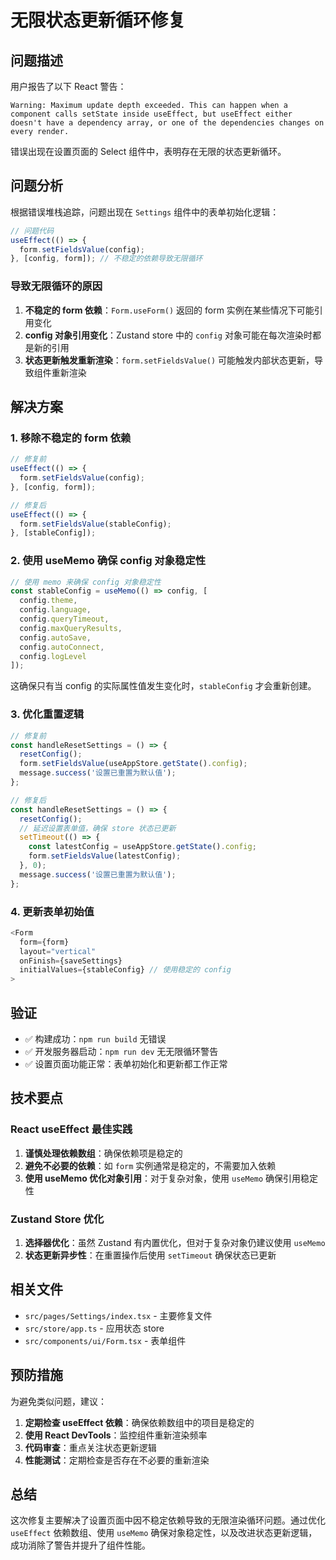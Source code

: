 # 无限状态更新循环修复

## 问题描述

用户报告了以下 React 警告：

```
Warning: Maximum update depth exceeded. This can happen when a component calls setState inside useEffect, but useEffect either doesn't have a dependency array, or one of the dependencies changes on every render.
```

错误出现在设置页面的 Select 组件中，表明存在无限的状态更新循环。

## 问题分析

根据错误堆栈追踪，问题出现在 `Settings` 组件中的表单初始化逻辑：

```typescript
// 问题代码
useEffect(() => {
  form.setFieldsValue(config);
}, [config, form]); // 不稳定的依赖导致无限循环
```

### 导致无限循环的原因

1. **不稳定的 form 依赖**：`Form.useForm()` 返回的 form 实例在某些情况下可能引用变化
2. **config 对象引用变化**：Zustand store 中的 `config` 对象可能在每次渲染时都是新的引用
3. **状态更新触发重新渲染**：`form.setFieldsValue()` 可能触发内部状态更新，导致组件重新渲染

## 解决方案

### 1. 移除不稳定的 form 依赖

```typescript
// 修复前
useEffect(() => {
  form.setFieldsValue(config);
}, [config, form]);

// 修复后
useEffect(() => {
  form.setFieldsValue(stableConfig);
}, [stableConfig]);
```

### 2. 使用 useMemo 确保 config 对象稳定性

```typescript
// 使用 memo 来确保 config 对象稳定性
const stableConfig = useMemo(() => config, [
  config.theme,
  config.language,
  config.queryTimeout,
  config.maxQueryResults,
  config.autoSave,
  config.autoConnect,
  config.logLevel
]);
```

这确保只有当 config 的实际属性值发生变化时，`stableConfig` 才会重新创建。

### 3. 优化重置逻辑

```typescript
// 修复前
const handleResetSettings = () => {
  resetConfig();
  form.setFieldsValue(useAppStore.getState().config);
  message.success('设置已重置为默认值');
};

// 修复后
const handleResetSettings = () => {
  resetConfig();
  // 延迟设置表单值，确保 store 状态已更新
  setTimeout(() => {
    const latestConfig = useAppStore.getState().config;
    form.setFieldsValue(latestConfig);
  }, 0);
  message.success('设置已重置为默认值');
};
```

### 4. 更新表单初始值

```typescript
<Form
  form={form}
  layout="vertical"
  onFinish={saveSettings}
  initialValues={stableConfig} // 使用稳定的 config
>
```

## 验证

- ✅ 构建成功：`npm run build` 无错误
- ✅ 开发服务器启动：`npm run dev` 无无限循环警告
- ✅ 设置页面功能正常：表单初始化和更新都工作正常

## 技术要点

### React useEffect 最佳实践

1. **谨慎处理依赖数组**：确保依赖项是稳定的
2. **避免不必要的依赖**：如 `form` 实例通常是稳定的，不需要加入依赖
3. **使用 useMemo 优化对象引用**：对于复杂对象，使用 `useMemo` 确保引用稳定性

### Zustand Store 优化

1. **选择器优化**：虽然 Zustand 有内置优化，但对于复杂对象仍建议使用 `useMemo`
2. **状态更新异步性**：在重置操作后使用 `setTimeout` 确保状态已更新

## 相关文件

- `src/pages/Settings/index.tsx` - 主要修复文件
- `src/store/app.ts` - 应用状态 store
- `src/components/ui/Form.tsx` - 表单组件

## 预防措施

为避免类似问题，建议：

1. **定期检查 useEffect 依赖**：确保依赖数组中的项目是稳定的
2. **使用 React DevTools**：监控组件重新渲染频率
3. **代码审查**：重点关注状态更新逻辑
4. **性能测试**：定期检查是否存在不必要的重新渲染

## 总结

这次修复主要解决了设置页面中因不稳定依赖导致的无限渲染循环问题。通过优化 `useEffect` 依赖数组、使用 `useMemo` 确保对象稳定性，以及改进状态更新逻辑，成功消除了警告并提升了组件性能。
